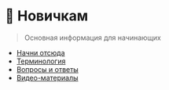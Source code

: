 # 🚀 Новичкам

> Основная информация для начинающих

* [Начни отсюда](1-introduction/chto-nuzhno-znat-v-pervuyu-ochered.md)
* [Терминология](1-introduction/terminologiya.md)
* [Вопросы и ответы](1-introduction/faq.md)
* [Видео-материалы](1-introduction/kak_polzovatsya_platformoi_golos.md)



